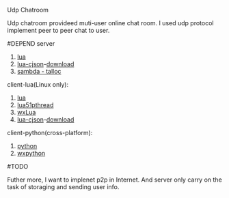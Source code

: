 Udp Chatroom

Udp chatroom provideed muti-user online chat room. I used udp protocol implement peer to peer chat to user. 


#DEPEND
server
1. [lua](http://www.lua.org/)
2. [lua-cjson](https://github.com/mpx/lua-cjson/)-[download](http://files.luaforge.net/releases/luajsonlib/luajsonlib/LuaJSONLibrary1.2)
3. [sambda - talloc](http://talloc.samba.org/)

client-lua(Linux only):
1. [lua](http://www.lua.org/)
2. [lua51pthread](http://lua51pthread.luaforge.net/)
3. [wxLua](http://wxlua.sourceforge.net/)
4. [lua-cjson](https://github.com/mpx/lua-cjson/)-[download](http://files.luaforge.net/releases/luajsonlib/luajsonlib/LuaJSONLibrary1.2)

client-python(cross-platform):
1. [python](https://www.python.org/)
2. [wxpython](http://www.wxpython.org/)


#TODO

Futher more, I want to implenet p2p in Internet. And server only carry on the task of storaging and sending user info.
